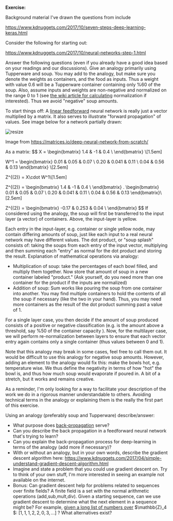 **Exercise:**

Background material I've drawn the questions from include 

<https://www.kdnuggets.com/2017/10/seven-steps-deep-learning-keras.html> 

Consider the following for starting out:

<https://www.kdnuggets.com/2017/10/neural-networks-step-1.html>

Answer the following questions (even if you already have a good idea based on your readings and our discussions). Give an analogy primarily using Tupperware and soup. You may add to the analogy, but make sure you denote the weights as containers, and the food as inputs. Thus a weight with value 0.6 will be a Tupperware container containing only %60 of the soup. Also, assume  inputs and weights are non-negative and normalized on the range 0 to 1 (see [the wiki article for calculating](https://en.wikipedia.org/wiki/Feature_scaling) normalization if interested). Thus we avoid "negative" soup amounts.

To start things off: A [linear feedforward](https://en.wikipedia.org/wiki/Feedforward_neural_network) neural network is really just a vector multiplied by a matrix. It also serves to illustrate "forward propagation" of values. See image below for a network partially drawn:

![resize](./asset/resize.png)

Image from  https://matrices.io/deep-neural-network-from-scratch/

As a matrix:
$$
X = \begin{bmatrix} 
1.4 & -1 & 0.4 \\ 
\end{bmatrix} \\[1.5em]


W^1 = \begin{bmatrix} 
0.01 & 0.05 & 0.07 \\ 
0.20 & 0.041 & 0.11 \\ 
0.04 & 0.56 & 0.13 
\end{bmatrix} \\[2.5em]

Z^{(2)} = X\cdot W^1\\[1.5em]

Z^{(2)} = \begin{bmatrix} 
1.4 & -1 & 0.4 \\ 
\end{bmatrix} . \begin{bmatrix} 
0.01 & 0.05 & 0.07 \\ 
0.20 & 0.041 & 0.11 \\ 
0.04 & 0.56 & 0.13 
\end{bmatrix}\\[2.5em]

Z^{(2)} = \begin{bmatrix} 
-0.17 & 0.253 & 0.04 \\ 
\end{bmatrix}
$$
If considered using the analogy, the soup will first be transferred to the input layer (a vector) of containers. Above, the input-layer is yellow.

Each entry in the input-layer, e.g. container or single yellow node, may contain differing amounts of soup, just like each input to a real neural network may have different values. The dot product, or "soup splash" consists of: taking the soups from each entry of the input vector, multiplying and then summing each "entry" as normal for the dot product and storing the result. Explanation of mathematical operations via analogy:

* Multiplication of soup: take the percentages of each bowl filled, and multiply them together. Now store that amount of soup in a new container labeled "product." (Ask yourself, do you need more than one container for the product if the inputs are normalized)
* Addition of soup: Sum works like pouring the soup from one container into another. You may find multiple containers to hold the contents of all the soup if necessary (like the two in your hand). Thus, you may need more containers as the result of the dot product summing past a value of 1.

For a single layer case, you then decide if the amount of soup produced consists of a positive or negative classification (e.g. is the amount above a threshold, say %50 of the container capacity ). Now, for the multilayer case, we will perform re-normalization between layers to ensure that each vector entry again contains only a single container (thus values between 0 and 1).

 Note that this analogy may break in some cases, feel free to call them out. It would be difficult to use this analogy for negative soup amounts. However, adding an element to the analogy  would fix this: make the bowls hot, e.g. temperature wise. We thus define the negativity in terms of how "hot" the bowl is, and thus how much soup would evaporate if poured in. A bit of a stretch, but it works and remains creative. 

As a reminder, I'm only looking for a way to facilitate your description of the work we do in a rigorous manner understandable to others. Avoiding technical terms in the analogy or explaining them is the really the first part of this exercise. 

Using an analogy (preferably soup and Tupperware) describe/answer: 

* What purpose does [back-propagation](https://www.kdnuggets.com/2017/10/neural-network-foundations-explained-gradient-descent.html) serve? 
* Can you describe the back propagation in a feedforward neural network that's trying to learn? 
* Can you explain the back-propagation process for deep-learning in terms of the analogy (add more if necessary)?
* With or without an analogy, but in your own words, describe the gradient descent algorithm here: https://www.kdnuggets.com/2017/04/simple-understand-gradient-descent-algorithm.html
* Imagine and state a problem that you could use gradient descent on. Try to think of your own stuff, I'm more interested in seeing an example not available on the internet. 
* Bonus: Can gradient descent help for problems related to sequences over finite fields? A finite field is a set with the normal arithmetic operations (add,sub,mult,div). Given a starting sequence, can we use gradient descent to determine what the next element in a sequence might be? For example, [given a long list of numbers over](https://groupprops.subwiki.org/wiki/Cyclic_group:Z4)  $\mathbb{Z}_4 $: $[1,1,1,2,2,0,3,\dots]$ ? What alternatives exist?



